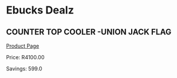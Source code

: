 
# Ebucks Dealz
## COUNTER TOP COOLER -UNION JACK FLAG
[Product Page](https://www.ebucks.com/web/shop/productSelected.do?prodId=258487552&catId=704987863)

Price: R4100.00

Savings: 599.0


	